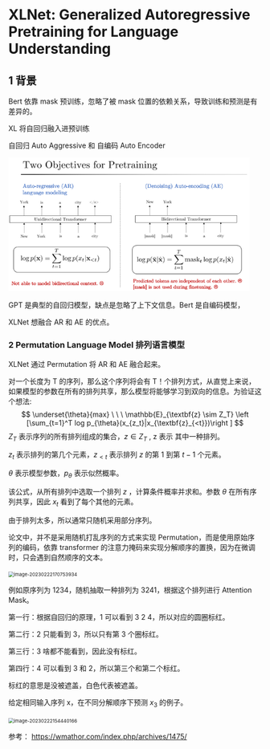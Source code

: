 # XLNet: Generalized Autoregressive Pretraining for Language Understanding

## 1 背景

Bert 依靠 mask 预训练，忽略了被 mask 位置的依赖关系，导致训练和预测是有差异的。

XL 将自回归融入进预训练



自回归  Auto Aggressive 和 自编码  Auto Encoder

<img src="note_images\image-20230222142635545.png" alt="image-20230222142635545" style="zoom: 67%;" />

GPT 是典型的自回归模型，缺点是忽略了上下文信息。Bert 是自编码模型，

XLNet 想融合 AR 和 AE 的优点。

### 2 Permutation Language Model 排列语言模型

XLNet 通过 Permutation 将 AR 和 AE 融合起来。

对一个长度为 T 的序列，那么这个序列将会有 T！个排列方式，从直觉上来说，如果模型的参数在所有的排列共享，那么模型将能够学习到双向的信息。为验证这个想法: 
$$
\underset{\theta}{max} \ \ \  \mathbb{E}_{\textbf{z} \sim Z_T} \left [\sum_{t=1}^T log p_{\theta}(x_{z_t}|x_{\textbf{z}_{<t}})\right ]
$$
$Z_T$ 表示序列的所有排列组成的集合，$z \in Z_T$ , z 表示 其中一种排列。

$z_t$ 表示排列的第几个元素，$z_{<t}$ 表示排列 $z$ 的第 1 到第 $t-1$ 个元素。

$\theta$ 表示模型参数，$p_{\theta}$ 表示似然概率。

该公式，从所有排列中选取一个排列 $z$ ，计算条件概率并求和。参数 $\theta$ 在所有序列共享，因此 $x_t$ 看到了每个其他的元素。

由于排列太多，所以通常只随机采用部分序列。

论文中，并不是采用随机打乱序列的方式来实现 Permutation，而是使用原始序列的编码，依靠 transformer 的注意力掩码来实现分解顺序的置换，因为在微调时，只会遇到自然顺序的文本。

<img src="C:\Users\lzl\Desktop\NLPPaperReading\lzl_notes\note_images\image-20230222170753934.png" alt="image-20230222170753934" style="zoom:67%;" />



例如原序列为 1234，随机抽取一种排列为 3241，根据这个排列进行 Attention Mask。

第一行：根据自回归的原理，1 可以看到 3 2 4，所以对应的圆圈标红。

第二行：2 只能看到 3，所以只有第 3 个圈标红。

第三行：3 啥都不能看到，因此没有标红。

第四行：4 可以看到 3 和 2，所以第三个和第二个标红。

标红的意思是没被遮盖，白色代表被遮盖。





























给定相同输入序列 x，在不同分解顺序下预测 $x_3$ 的例子。

<img src="C:\Users\lzl\Desktop\NLPPaperReading\lzl_notes\note_images\image-20230222154440166.png" alt="image-20230222154440166" style="zoom:67%;" />







参考： https://wmathor.com/index.php/archives/1475/